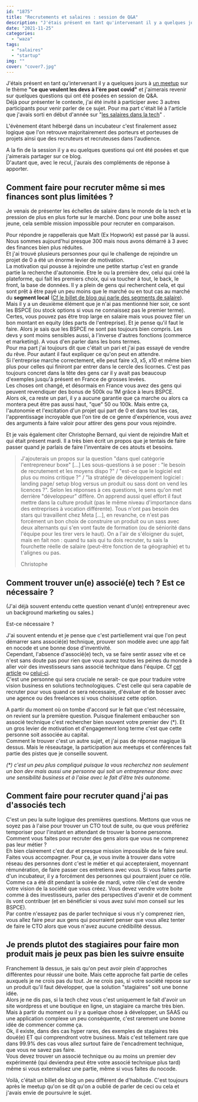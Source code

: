 ```yaml
---
id: "1875"
title: "Recrutements et salaires : session de Q&A"
description: "J'étais présent en tant qu'intervenant il y a quelques jours à [un meetup](https://www.linkedin.com/events/conf-rence-cequeveulentlesdev-l686238941497..."
date: "2021-11-25"
categories: 
  - "waza"
tags: 
  - "salaires"
  - "startup"
img: ""
cover: "cover7.jpg"
---
```


J'étais présent en tant qu'intervenant il y a quelques jours à [un meetup](https://www.linkedin.com/events/conf-rence-cequeveulentlesdev-l6862389414971211776/) sur le thème **"ce que veulent les devs à l'ère post covid"** et j'aimerais revenir sur quelques questions qui ont été posées en session de Q&A.  
Déjà pour présenter le contexte, j'ai été invité à participer avec 3 autres participants pour venir parler de ce sujet. Pour ma part c'était lié à l'article que j'avais sorti en début d'année sur "[les salaires dans la tech](https://eventuallycoding.com/2021/07/06/les-salaires-dans-la-tech/)" .

L'évènement étant hébergé dans un incubateur c'est finalement assez logique que l'on retrouve majoritairement des porteurs et porteuses de projets ainsi que des recruteurs et recruteuses dans l'audience.

A la fin de la session il y a eu quelques questions qui ont été posées et que j'aimerais partager sur ce blog.  
D'autant que, avec le recul, j'aurais des compléments de réponse à apporter.

## Comment faire pour recruter même si mes finances sont plus limitées ?

Je venais de présenter les échelles de salaire dans le monde de la tech et la pression de plus en plus forte sur le marché. Donc pour une boîte assez jeune, cela semble mission impossible pour recruter en comparaison.

Pour répondre je rappellerais que Malt (Ex Hopwork) est passé par là aussi. Nous sommes aujourd'hui presque 300 mais nous avons démarré à 3 avec des finances bien plus réduites.  
Et j'ai trouvé plusieurs personnes pour qui le challenge de rejoindre un projet de 0 a été un énorme levier de motivation.  
La motivation qui pousse à rejoindre une petite startup c'est en grande partie la recherche d'autonomie. Etre le ou la première dev, celui qui créé la plateforme, qui fait les premiers choix, qui va toucher à tout, le back, le front, la base de données. Il y a plein de gens qui recherchent cela, et qui sont prêt à être payé un peu moins que le marché ou en tout cas au marché du **segment local** ([Cf le billet de blog qui parle des segments de salaire](https://eventuallycoding.com/2021/07/06/les-salaires-dans-la-tech/)).  
Mais il y a un deuxième élément que je n'ai pas mentionné hier soir, ce sont les BSPCE (ou stock options si vous ne connaissez pas le premier terme).  
Certes, vous pouvez pas être trop large en salaire mais vous pouvez filer un bon montant en equity (des parts de l'entreprise). Et je pense qu'il faut le faire. Alors je sais que les BSPCE ne sont pas toujours bien compris. Les devs y sont moins sensibles aussi, à l'inverse d'autres fonctions (commerce et marketing). A vous d'en parler dans les bons termes.  
Pour ma part j'ai toujours dit que c'était un pari et j'ai pas essayé de vendre du rêve. Pour autant il faut expliquer ce qu'on peut en attendre.  
Si l'entreprise marche correctement, elle peut faire x3, x5, x10 et même bien plus pour celles qui finiront par entrer dans le cercle des licornes. C'est pas toujours concret dans la tête des gens car il y avait pas beaucoup d'exemples jusqu'à présent en France de grosses levées.  
Les choses ont changé, et désormais en France vous avez des gens qui peuvent revendiquer des bonus de 500k ou 1M grâce à leurs BSPCE.  
Alors ok, ca reste un pari, il y a aucune garantie que ça marche ou alors ca montera peut être pas aussi haut, "que" 50 ou 100k. Mais entre ça, l'autonomie et l'excitation d'un projet qui part de 0 et dans tout les cas, l'apprentissage incroyable que l'on tire de ce genre d'expérience, vous avez des arguments à faire valoir pour attirer des gens pour vous rejoindre.

Et je vais également citer Christophe Bernard, qui vient de rejoindre Malt et qui était présent mardi. Il a très bien écrit un propos que je tentais de faire passer quand je parlais de faire l'inventaire de ces atouts et besoins.

> J'ajouterais un propos sur la question "dans quel catégorie l'entrepreneur boxe" \[...\] Les sous-questions à se poser : "le besoin de recrutement et les moyens dispo ?" / "est-ce que le logiciel est plus ou moins critique ?" / "la stratégie de développement logiciel : landing page/ setup blog versus un produit ou sass dont on vend les licences ?". Selon les réponses à ces questions, le sens qu'on met derrière "développeur" diffère. On apprend aussi quel effort il faut mettre dans la culture produit (pas le même niveau d'importance dans des entreprises à vocation différente). Tous n'ont pas besoin des stars qui travaillent chez Meta \[...\], en revanche, ce n'est pas forcément un bon choix de construire un produit ou un sass avec deux alternants qui s'en vont faute de formation (ou de séniorité dans l'équipe pour les tirer vers le haut). On a l'air de s'éloigner du sujet, mais en fait non : quand tu sais qui tu dois recruter, tu sais la fourchette réelle de salaire (peut-être fonction de ta géographie) et tu t'alignes ou pas.
> 
> Christophe

## Comment trouver un(e) associé(e) tech ? Est ce nécessaire ?

(J'ai déjà souvent entendu cette question venant d'un(e) entrepreneur avec un background marketing ou sales.)

Est-ce nécessaire ?

J'ai souvent entendu et je pense que c'est partiellement vrai que l'on peut démarrer sans associé(e) technique, prouver son modèle avec une app fait en nocode et une bonne dose d'inventivité.  
Cependant, l'absence d'associé(e) tech, va se faire sentir assez vite et ce n'est sans doute pas pour rien que vous aurez toutes les peines du monde à aller voir des investisseurs sans associé technique dans l'équipe. Cf [cet article](https://lentreprise.lexpress.fr/gestion-fiscalite/budget-financement/cinq-conseils-pour-lever-de-l-argent-plus-facilement_1518862.html) ou [celui-ci](https://business.lesechos.fr/entrepreneurs/financer-sa-creation/six-regles-d-or-a-suivre-avant-de-lever-des-fonds-311962.php).  
C'est une personne qui sera cruciale ne serait- ce que pour traduire votre vision business en solutions technologiques. C'est celle qui sera capable de recruter pour vous quand ce sera nécessaire, d'évaluer et de bosser avec une agence ou des freelances si vous choisissez cette option.

A partir du moment où on tombe d'accord sur le fait que c'est nécessaire, on revient sur la première question. Puisque finalement embaucher son associé technique c'est rechercher bien souvent votre premier dev (\*). Et un gros levier de motivation et d'engagement long terme c'est que cette personne soit associée au capital.  
Comment le trouver c'est un autre sujet, et j'ai pas de réponse magique là dessus. Mais le réseautage, la participation aux meetups et conférences fait partie des pistes que je conseille souvent.

_(\*) c'est un peu plus compliqué puisque la vous recherchez non seulement un bon dev mais aussi une personne qui soit un entrepreneur donc avec une sensibilité business et à l'aise avec le fait d'être très autonome._

## Comment faire pour recruter quand j'ai pas d'associés tech

C'est un peu la suite logique des premières questions. Mettons que vous ne soyez pas à l'aise pour trouver un CTO tout de suite, ou que vous préfériez temporiser pour l'instant en attendant de trouver la bonne personne. Comment vous faites pour recruter des gens alors que vous ne comprenez pas leur métier ?  
Eh bien clairement c'est dur et presque mission impossible de le faire seul. Faites vous accompagner. Pour ça, je vous invite à trouver dans votre réseau des personnes dont c'est le métier et qui accepteraient, moyennant rémunération, de faire passer ces entretiens avec vous. Si vous faites partie d'un incubateur, il y a forcément des personnes qui pourraient jouer ce rôle. Comme ca a été dit pendant la soirée de mardi, votre rôle c'est de vendre votre vision de la société que vous créez. Vous devez vendre votre boite comme à des investisseurs, parler des perspectives d'avenir et de comment ils vont contribuer (et en bénéficier si vous avez suivi mon conseil sur les BSPCE).  
Par contre n'essayez pas de parler technique si vous n'y comprenez rien, vous allez faire peur aux gens qui pourraient penser que vous allez tenter de faire le CTO alors que vous n'avez aucune crédibilité dessus.

## Je prends plutot des stagiaires pour faire mon produit mais je peux pas bien les suivre ensuite

Franchement là dessus, je sais qu'on peut avoir plein d'approches différentes pour réussir une boite. Mais cette approche fait partie de celles auxquels je ne crois pas du tout. Je ne crois pas, si votre société repose sur un produit qu'il faut développer, que la solution "stagiaires" soit une bonne idée.  
Alors je ne dis pas, si la tech chez vous c'est uniquement le fait d'avoir un site wordpress et une boutique en ligne, un stagiaire ca marche très bien. Mais à partir du moment ou il y a quelque chose à développer, un SAAS ou une application complexe un peu conséquente, c'est rarement une bonne idée de commencer comme ça.  
Ok, il existe, dans des cas hyper rares, des exemples de stagiaires très doué(e) ET qui comprendront votre business. Mais c'est tellement rare que dans 99.9% des cas vous allez surtout faire de l'encadrement technique, que vous ne savez pas faire.  
Vous devez trouver un associé technique ou au moins un premier dev expérimenté (qui deviendra peut être votre associé technique plus tard) même si vous externalisez une partie, même si vous faites du nocode.

Voilà, c'était un billet de blog un peu différent de d'habitude. C'est toujours après le meetup qu'on se dit qu'on a oublié de parler de ceci ou cela et j'avais envie de poursuivre le sujet.
